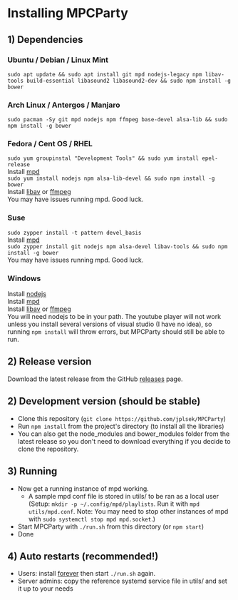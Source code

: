 Installing MPCParty
===================

## 1) Dependencies

### Ubuntu / Debian / Linux Mint
`sudo apt update && sudo apt install git mpd nodejs-legacy npm libav-tools build-essential libasound2 libasound2-dev && sudo npm install -g bower`

### Arch Linux / Antergos / Manjaro
`sudo pacman -Sy git mpd nodejs npm ffmpeg base-devel alsa-lib && sudo npm install -g bower`

### Fedora / Cent OS / RHEL
`sudo yum groupinstal "Development Tools" && sudo yum install epel-release`  
Install [mpd](http://mpd.wikia.com/wiki/Install)  
`sudo yum install nodejs npm alsa-lib-devel && sudo npm install -g bower`  
Install [libav](https://libav.org/download/) or [ffmpeg](http://ffmpeg.org/download.html)  
You may have issues running mpd. Good luck.

### Suse
`sudo zypper install -t pattern devel_basis`  
Install [mpd](http://mpd.wikia.com/wiki/Install)  
`sudo zypper install git nodejs npm alsa-devel libav-tools && sudo npm install -g bower`  
You may have issues running mpd. Good luck.

### Windows
Install [nodejs](https://nodejs.org/download/)  
Install [mpd](http://www.musicpd.org/download.html)  
Install [libav](https://libav.org/download/) or [ffmpeg](http://ffmpeg.org/download.html)  
You will need nodejs to be in your path. The youtube player will not work unless you install several versions of visual studio (I have no idea), so running `npm install` will throw errors, but MPCParty should still be able to run.

## 2) Release version
Download the latest release from the GitHub [releases](https://github.com/jplsek/MPCParty/releases) page.

## 2) Development version (should be stable)
* Clone this repository (`git clone https://github.com/jplsek/MPCParty`)
* Run `npm install` from the project's directory (to install all the libraries)
* You can also get the node\_modules and bower\_modules folder from the latest release so you don't need to download everything if you decide to clone the repository.

## 3) Running
* Now get a running instance of mpd working.
    * A sample mpd conf file is stored in utils/ to be ran as a local user (Setup: `mkdir -p ~/.config/mpd/playlists`. Run it with `mpd utils/mpd.conf`. Note: You may need to stop other instances of mpd with `sudo systemctl stop mpd mpd.socket`.)
* Start MPCParty with `./run.sh` from this directory (or `npm start`)
* Done

## 4) Auto restarts (recommended!)
* Users: install [forever](https://github.com/foreverjs/forever#installation) then start `./run.sh` again.
* Server admins: copy the reference systemd service file in utils/ and set it up to your needs
